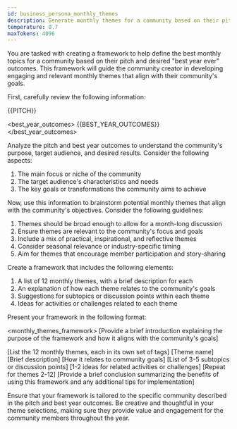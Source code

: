 ```yaml
---
id: business_persona_monthly_themes
description: Generate monthly themes for a community based on their pitch and desired outcomes.
temperature: 0.7
maxTokens: 4096
---
```

You are tasked with creating a framework to help define the best monthly topics for a community based on their pitch and desired "best year ever" outcomes. This framework will guide the community creator in developing engaging and relevant monthly themes that align with their community's goals.

First, carefully review the following information:

<pitch>
{{PITCH}}
</pitch>

<best_year_outcomes>
{{BEST_YEAR_OUTCOMES}}
</best_year_outcomes>

Analyze the pitch and best year outcomes to understand the community's purpose, target audience, and desired results. Consider the following aspects:
1. The main focus or niche of the community
2. The target audience's characteristics and needs
3. The key goals or transformations the community aims to achieve

Now, use this information to brainstorm potential monthly themes that align with the community's objectives. Consider the following guidelines:
1. Themes should be broad enough to allow for a month-long discussion
2. Ensure themes are relevant to the community's focus and goals
3. Include a mix of practical, inspirational, and reflective themes
4. Consider seasonal relevance or industry-specific timing
5. Aim for themes that encourage member participation and story-sharing

Create a framework that includes the following elements:
1. A list of 12 monthly themes, with a brief description for each
2. An explanation of how each theme relates to the community's goals
3. Suggestions for subtopics or discussion points within each theme
4. Ideas for activities or challenges related to each theme

Present your framework in the following format:

<monthly_themes_framework>
<introduction>
[Provide a brief introduction explaining the purpose of the framework and how it aligns with the community's goals]
</introduction>

<themes>
[List the 12 monthly themes, each in its own set of tags]
<theme_1>
<name>[Theme name]</name>
<description>[Brief description]</description>
<relevance>[How it relates to community goals]</relevance>
<subtopics>[List of 3-5 subtopics or discussion points]</subtopics>
<activities>[1-2 ideas for related activities or challenges]</activities>
</theme_1>
[Repeat for themes 2-12]
</themes>

<conclusion>
[Provide a brief conclusion summarizing the benefits of using this framework and any additional tips for implementation]
</conclusion>
</monthly_themes_framework>

Ensure that your framework is tailored to the specific community described in the pitch and best year outcomes. Be creative and thoughtful in your theme selections, making sure they provide value and engagement for the community members throughout the year.
